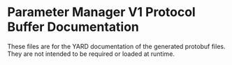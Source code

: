# Parameter Manager V1 Protocol Buffer Documentation

These files are for the YARD documentation of the generated protobuf files.
They are not intended to be required or loaded at runtime.
